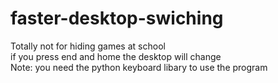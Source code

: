 # faster-desktop-swiching
Totally not for hiding games at school                          
if you press end and home the desktop will change                                     
Note: you need the python keyboard libary to use the program
